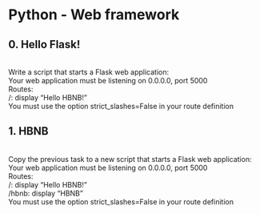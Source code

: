 <h1>Python - Web framework</h1>
<h2>0. Hello Flask!</h2>
<br>
Write a script that starts a Flask web application:
<br>
Your web application must be listening on 0.0.0.0, port 5000<br>
Routes:<br>
/: display “Hello HBNB!”<br>
You must use the option strict_slashes=False in your route definition<br>
<h2>1. HBNB</h2>
<br>
Copy the previous task to a new script that starts a Flask web application:
<br>
Your web application must be listening on 0.0.0.0, port 5000<br>
Routes:<br>
/: display “Hello HBNB!”<br>
/hbnb: display “HBNB”<br>
You must use the option strict_slashes=False in your route definition<br>
